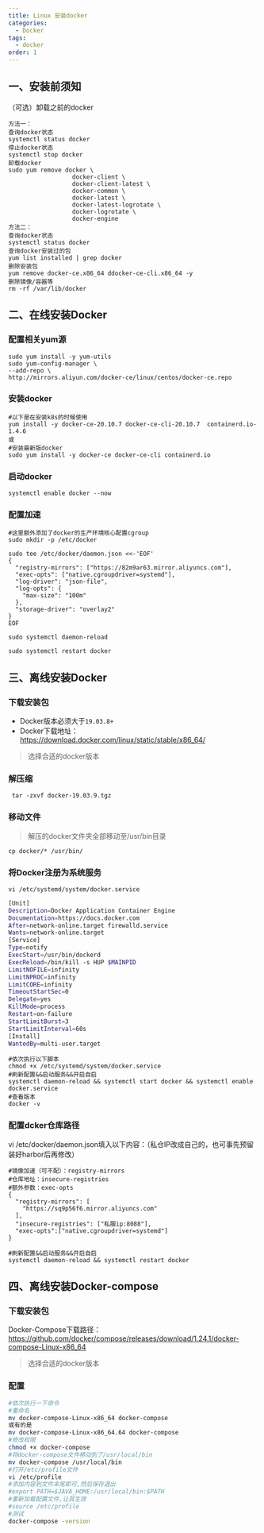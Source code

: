 ```yaml
---
title: Linux 安装docker
categories: 
  - Docker
tags: 
  - docker
order: 1
---
```


## 一、安装前须知

（可选）卸载之前的docker

```
方法一： 
查询docker状态
systemctl status docker
停止docker状态
systemctl stop docker
卸载docker
sudo yum remove docker \
                  docker-client \
                  docker-client-latest \
                  docker-common \
                  docker-latest \
                  docker-latest-logrotate \
                  docker-logrotate \
                  docker-engine
方法二： 
查询docker状态
systemctl status docker
查询docker安装过的包
yum list installed | grep docker
删除安装包
yum remove docker-ce.x86_64 ddocker-ce-cli.x86_64 -y
删除镜像/容器等
rm -rf /var/lib/docker
```



## 二、在线安装Docker

### 配置相关yum源

```
sudo yum install -y yum-utils
sudo yum-config-manager \
--add-repo \
http://mirrors.aliyun.com/docker-ce/linux/centos/docker-ce.repo
```

### 安装docker

```
#以下是在安装k8s的时候使用
yum install -y docker-ce-20.10.7 docker-ce-cli-20.10.7  containerd.io-1.4.6
或
#安装最新版docker
sudo yum install -y docker-ce docker-ce-cli containerd.io
```

### 启动docker

```
systemctl enable docker --now
```

### 配置加速

```
#这里额外添加了docker的生产环境核心配置cgroup
sudo mkdir -p /etc/docker

sudo tee /etc/docker/daemon.json <<-'EOF'
{
  "registry-mirrors": ["https://82m9ar63.mirror.aliyuncs.com"],
  "exec-opts": ["native.cgroupdriver=systemd"],
  "log-driver": "json-file",
  "log-opts": {
    "max-size": "100m"
  },
  "storage-driver": "overlay2"
}
EOF

sudo systemctl daemon-reload

sudo systemctl restart docker
```

## 三、离线安装Docker

### 下载安装包

- Docker版本必须大于`19.03.8+`
- Docker下载地址：https://download.docker.com/linux/static/stable/x86_64/ 

> 选择合适的docker版本

### 解压缩

~~~shell
 tar -zxvf docker-19.03.9.tgz
~~~

### 移动文件

> 解压的docker文件夹全部移动至/usr/bin目录

~~~shell
cp docker/* /usr/bin/
~~~

### 将Docker注册为系统服务

```
vi /etc/systemd/system/docker.service
```

~~~sh
[Unit]
Description=Docker Application Container Engine
Documentation=https://docs.docker.com
After=network-online.target firewalld.service
Wants=network-online.target
[Service]
Type=notify
ExecStart=/usr/bin/dockerd
ExecReload=/bin/kill -s HUP $MAINPID
LimitNOFILE=infinity
LimitNPROC=infinity
LimitCORE=infinity
TimeoutStartSec=0
Delegate=yes
KillMode=process
Restart=on-failure
StartLimitBurst=3
StartLimitInterval=60s
[Install]
WantedBy=multi-user.target
~~~



~~~shell
#依次执行以下脚本
chmod +x /etc/systemd/system/docker.service
#刷新配置&&启动服务&&开启自启
systemctl daemon-reload && systemctl start docker && systemctl enable docker.service
#查看版本
docker -v
~~~

### 配置dcker仓库路径

vi /etc/docker/daemon.json填入以下内容：（私仓IP改成自己的，也可事先预留装好harbor后再修改）

```shell
#镜像加速（可不配）：registry-mirrors
#仓库地址：insecure-registries
#额外参数：exec-opts
{
  "registry-mirrors": [
    "https://sq9p56f6.mirror.aliyuncs.com"
  ],
  "insecure-registries": ["私服ip:8088"],
  "exec-opts":["native.cgroupdriver=systemd"]
}

#刷新配置&&启动服务&&开启自启
systemctl daemon-reload && systemctl restart docker
```



## 四、离线安装Docker-compose

### 下载安装包

Docker-Compose下载路径：https://github.com/docker/compose/releases/download/1.24.1/docker-compose-Linux-x86_64

> 选择合适的docker版本

### 配置

~~~bash
#依次执行一下命令
#重命名
mv docker-compose-Linux-x86_64 docker-compose
或有的是
mv docker-compose-Linux-x86_64.64 docker-compose
#修改权限
chmod +x docker-compose
#将docker-compose文件移动到了/usr/local/bin 
mv docker-compose /usr/local/bin
#打开/etc/profile文件
vi /etc/profile
#添加内容到文件末尾即可,然后保存退出
#export PATH=$JAVA_HOME:/usr/local/bin:$PATH
#重新加载配置文件,让其生效
#source /etc/profile
#测试
docker-compose -version
~~~
